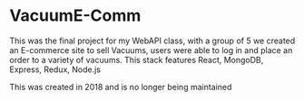 ﻿# VacuumE-Comm

This was the final project for my WebAPI class, with a group of 5 we created an E-commerce site to sell Vacuums, users were able to log in and
place an order to a variety of vacuums. This stack features React,
MongoDB, Express, Redux, Node.js 

This was created in 2018 and is no longer being maintained
